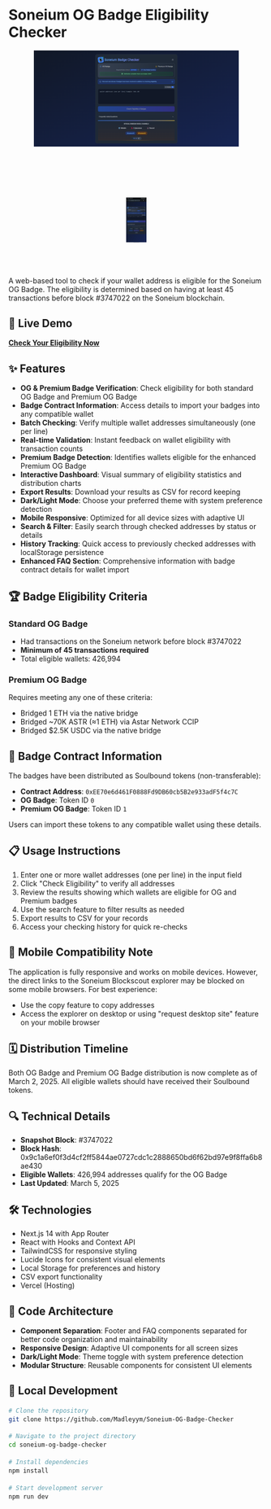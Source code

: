 # Soneium OG Badge Eligibility Checker

<div align="center">
  <img src="app/assets/dekstop.png" alt="Desktop View" style="max-width: 80%; margin-bottom: 20px;">
  <br><br> 
  <img src="app/assets/mobile.jpg" alt="Mobile View" style="max-width: 8%; margin-top: 60px;">
</div>

<br><br> 

A web-based tool to check if your wallet address is eligible for the Soneium OG Badge. The eligibility is determined based on having at least 45 transactions before block #3747022 on the Soneium blockchain.

## 🔗 Live Demo

[**Check Your Eligibility Now**](https://soneium-og-badge-checker.vercel.app/)

## ✨ Features

- **OG & Premium Badge Verification**: Check eligibility for both standard OG Badge and Premium OG Badge
- **Badge Contract Information**: Access details to import your badges into any compatible wallet
- **Batch Checking**: Verify multiple wallet addresses simultaneously (one per line)
- **Real-time Validation**: Instant feedback on wallet eligibility with transaction counts
- **Premium Badge Detection**: Identifies wallets eligible for the enhanced Premium OG Badge
- **Interactive Dashboard**: Visual summary of eligibility statistics and distribution charts
- **Export Results**: Download your results as CSV for record keeping
- **Dark/Light Mode**: Choose your preferred theme with system preference detection
- **Mobile Responsive**: Optimized for all device sizes with adaptive UI
- **Search & Filter**: Easily search through checked addresses by status or details
- **History Tracking**: Quick access to previously checked addresses with localStorage persistence
- **Enhanced FAQ Section**: Comprehensive information with badge contract details for wallet import

## 🏆 Badge Eligibility Criteria

### Standard OG Badge
- Had transactions on the Soneium network before block #3747022
- **Minimum of 45 transactions required**
- Total eligible wallets: 426,994

### Premium OG Badge
Requires meeting any one of these criteria:
- Bridged 1 ETH via the native bridge
- Bridged ~70K ASTR (≈1 ETH) via Astar Network CCIP 
- Bridged $2.5K USDC via the native bridge

## 💎 Badge Contract Information

The badges have been distributed as Soulbound tokens (non-transferable):

- **Contract Address**: `0xEE70e6d461F0888Fd9DB60cb5B2e933adF5f4c7C`
- **OG Badge**: Token ID `0`
- **Premium OG Badge**: Token ID `1`

Users can import these tokens to any compatible wallet using these details.

## 📋 Usage Instructions

1. Enter one or more wallet addresses (one per line) in the input field
2. Click "Check Eligibility" to verify all addresses
3. Review the results showing which wallets are eligible for OG and Premium badges
4. Use the search feature to filter results as needed
5. Export results to CSV for your records
6. Access your checking history for quick re-checks

## 📱 Mobile Compatibility Note

The application is fully responsive and works on mobile devices. However, the direct links to the Soneium Blockscout explorer may be blocked on some mobile browsers. For best experience:
- Use the copy feature to copy addresses
- Access the explorer on desktop or using "request desktop site" feature on your mobile browser

## 🗓️ Distribution Timeline

Both OG Badge and Premium OG Badge distribution is now complete as of March 2, 2025. All eligible wallets should have received their Soulbound tokens.

## 🔍 Technical Details

- **Snapshot Block**: #3747022
- **Block Hash**: 0x9c1a6ef0f3d4cf2ff5844ae0727cdc1c2888650bd6f62bd97e9f8ffa6b8ae430
- **Eligible Wallets**: 426,994 addresses qualify for the OG Badge
- **Last Updated**: March 5, 2025

## 🛠️ Technologies

- Next.js 14 with App Router
- React with Hooks and Context API
- TailwindCSS for responsive styling
- Lucide Icons for consistent visual elements
- Local Storage for preferences and history
- CSV export functionality
- Vercel (Hosting)

## 🧩 Code Architecture

- **Component Separation**: Footer and FAQ components separated for better code organization and maintainability
- **Responsive Design**: Adaptive UI components for all screen sizes
- **Dark/Light Mode**: Theme toggle with system preference detection
- **Modular Structure**: Reusable components for consistent UI elements

## 🚀 Local Development

```bash
# Clone the repository
git clone https://github.com/Madleyym/Soneium-OG-Badge-Checker

# Navigate to the project directory
cd soneium-og-badge-checker

# Install dependencies
npm install

# Start development server
npm run dev